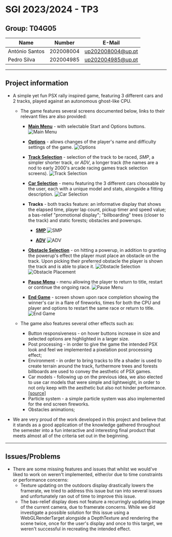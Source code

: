 # SGI 2023/2024 - TP3

## Group: T04G05

| Name     | Number    | E-Mail |
| -------- | --------- | ------ |
| António Santos | 202008004 | up202008004@up.pt    |
| Pedro Silva | 202004985 | up202004985@up.pt    |

---

## Project information

- A simple yet fun PSX rally inspired game, featuring 3 different cars and 2 tracks, played against an autonomous ghost-like CPU.
  - The game features several screens documented below, links to their relevant files are also provided:
    - [**Main Menu**](./custom/MainMenu.js) - with selectable Start and Options buttons.
    ![Main Menu](../docs/tp3-menu.png)

    - [**Options**](./custom/Options.js) - allows changes of the player's name and difficulty settings of the game.
    ![Options](../docs/tp3-options.png)

    - [**Track Selection**](./custom/TrackSelection.js) - selection of the track to be raced, *SMP*, a simpler shorter track, or *ADV*, a longer track (the names are a nod to early 2000's arcade racing games track selection screens).
    ![Track Selection](../docs/tp3-trackselection.png)

    - [**Car Selection**](./custom/CarSelection.js) - menu featuring the 3 different cars choosable by the user, each with a unique model and stats, alongside a fitting description.
    ![Car Selection](../docs/tp3-car.png)

    - **Tracks** - both tracks feature: an informative display that shows the elapsed time, player lap count, pickup timer and speed value; a bas-relief "promotional display"; "billboarding" trees (closer to the track) and static forests; obstacles and powerups.
      - [**SMP**](./scenes/feupzero/SMP.xml)
      ![SMP](../docs/tp3-SMP.png)

      - [**ADV**](./scenes/feupzero/ADV.xml)
      ![ADV](../docs/tp3-ADV.png)

    - [**Obstacle Selection**](./custom/ObstaclesScreen.js) - on hitting a powerup, in addition to granting the powerup's effect the player must place an obstacle on the track. Upon picking their preferred obstacle the player is shown the track and is able to place it.
    ![Obstacle Selection](../docs/tp3-obstacle1.png)
    ![Obstacle Placement](../docs/tp3-obstacle2.png)

    - [**Pause Menu**](./custom/PausedScreen.js) - menu allowing the player to return to title, restart or continue the ongoing race.
    ![Pause Menu](../docs/tp3-pause.png)

    - [**End Game**](./custom/EndScreen.js) - screen shown upon race completion showing the winner's car in a flare of fireworks, times for both the CPU and player and options to restart the same race or return to title.
    ![End Game](../docs/tp3-end.png)

  - The game also features several other effects such as:
    - Button responsiveness - on hover buttons increase in size and selected options are highlighted in a larger size.
    - Post processing - in order to give the game the intended PSX look and feel we implemented a pixelation post processing effect;
    - Environment - in order to bring tracks to life a shader is used to create terrain around the track, furthermore trees and forests billboards are used to convey the aesthetic of PSX games.
    - Car models - following up on the previous idea, we also elected to use car models that were simple and lightweight, in order to not only keep with the aesthetic but also not hinder performance. [[source]](https://sketchfab.com/LePointBAT)
    - Particle system - a simple particle system was also implemented for the end screen fireworks.
    - Obstacles animations;

- We are very proud of the work developed in this project and believe that it stands as a good application of the knowledge gathered throughout the semester into a fun interactive and interesting final product that meets almost all of the criteria set out in the beginning.

---

## Issues/Problems

- There are some missing features and issues that whilst we would've liked to work on weren't implemented, either/or due to time constraints or performance concerns:
  - Texture updating on the outdoors display drastically lowers the framerate, we tried to address this issue but ran into several issues and unfortunately ran out of time to improve this issue.
  - The bas-relief display does not feature a recurringly updating image of the current camera, due to framerate concerns. While we did investigate a possible solution for this issue using a WebGLRenderTarget alongside a DepthTexture and rendering the scene twice, once for the user's display and once to this target, we weren't successful in recreating the intended effect.
